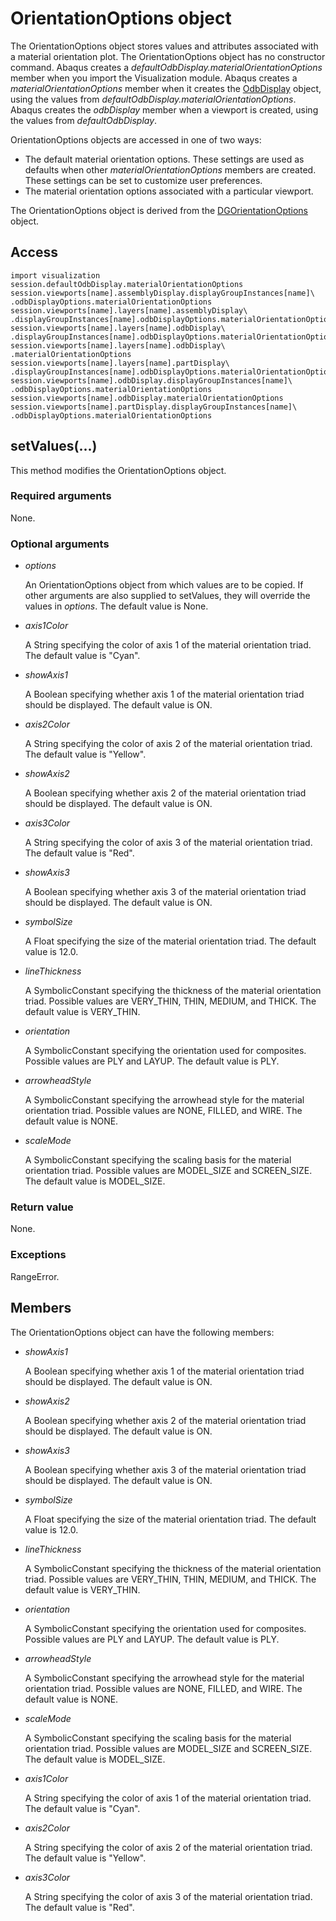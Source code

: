 # OrientationOptions object

The OrientationOptions object stores values and attributes associated with a material orientation plot. The OrientationOptions object has no constructor command. Abaqus creates a *defaultOdbDisplay.materialOrientationOptions* member when you import the Visualization module. Abaqus creates a *materialOrientationOptions* member when it creates the [OdbDisplay](https://help.3ds.com/2022/english/DSSIMULIA_Established/SIMACAEKERRefMap/simaker-c-odbdisplaypyc.htm?ContextScope=all) object, using the values from *defaultOdbDisplay.materialOrientationOptions*. Abaqus creates the *odbDisplay* member when a viewport is created, using the values from *defaultOdbDisplay*.

OrientationOptions objects are accessed in one of two ways:

- The default material orientation options. These settings are used as defaults when other *materialOrientationOptions* members are created. These settings can be set to customize user preferences.
- The material orientation options associated with a particular viewport.

The OrientationOptions object is derived from the [DGOrientationOptions](https://help.3ds.com/2022/english/DSSIMULIA_Established/SIMACAEKERRefMap/simaker-c-dgorientationoptionspyc.htm?ContextScope=all) object.

## Access

```
import visualization
session.defaultOdbDisplay.materialOrientationOptions
session.viewports[name].assemblyDisplay.displayGroupInstances[name]\
.odbDisplayOptions.materialOrientationOptions
session.viewports[name].layers[name].assemblyDisplay\
.displayGroupInstances[name].odbDisplayOptions.materialOrientationOptions
session.viewports[name].layers[name].odbDisplay\
.displayGroupInstances[name].odbDisplayOptions.materialOrientationOptions
session.viewports[name].layers[name].odbDisplay\
.materialOrientationOptions
session.viewports[name].layers[name].partDisplay\
.displayGroupInstances[name].odbDisplayOptions.materialOrientationOptions
session.viewports[name].odbDisplay.displayGroupInstances[name]\
.odbDisplayOptions.materialOrientationOptions
session.viewports[name].odbDisplay.materialOrientationOptions
session.viewports[name].partDisplay.displayGroupInstances[name]\
.odbDisplayOptions.materialOrientationOptions
```

## setValues(...)



This method modifies the OrientationOptions object.



### Required arguments

None.

### Optional arguments

- *options*

  An OrientationOptions object from which values are to be copied. If other arguments are also supplied to setValues, they will override the values in *options*. The default value is None.

- *axis1Color*

  A String specifying the color of axis 1 of the material orientation triad. The default value is "Cyan".

- *showAxis1*

  A Boolean specifying whether axis 1 of the material orientation triad should be displayed. The default value is ON.

- *axis2Color*

  A String specifying the color of axis 2 of the material orientation triad. The default value is "Yellow".

- *showAxis2*

  A Boolean specifying whether axis 2 of the material orientation triad should be displayed. The default value is ON.

- *axis3Color*

  A String specifying the color of axis 3 of the material orientation triad. The default value is "Red".

- *showAxis3*

  A Boolean specifying whether axis 3 of the material orientation triad should be displayed. The default value is ON.

- *symbolSize*

  A Float specifying the size of the material orientation triad. The default value is 12.0.

- *lineThickness*

  A SymbolicConstant specifying the thickness of the material orientation triad. Possible values are VERY_THIN, THIN, MEDIUM, and THICK. The default value is VERY_THIN.

- *orientation*

  A SymbolicConstant specifying the orientation used for composites. Possible values are PLY and LAYUP. The default value is PLY.

- *arrowheadStyle*

  A SymbolicConstant specifying the arrowhead style for the material orientation triad. Possible values are NONE, FILLED, and WIRE. The default value is NONE.

- *scaleMode*

  A SymbolicConstant specifying the scaling basis for the material orientation triad. Possible values are MODEL_SIZE and SCREEN_SIZE. The default value is MODEL_SIZE.

### Return value

None.

### Exceptions

RangeError.



## Members

The OrientationOptions object can have the following members:

- *showAxis1*

  A Boolean specifying whether axis 1 of the material orientation triad should be displayed. The default value is ON.

- *showAxis2*

  A Boolean specifying whether axis 2 of the material orientation triad should be displayed. The default value is ON.

- *showAxis3*

  A Boolean specifying whether axis 3 of the material orientation triad should be displayed. The default value is ON.

- *symbolSize*

  A Float specifying the size of the material orientation triad. The default value is 12.0.

- *lineThickness*

  A SymbolicConstant specifying the thickness of the material orientation triad. Possible values are VERY_THIN, THIN, MEDIUM, and THICK. The default value is VERY_THIN.

- *orientation*

  A SymbolicConstant specifying the orientation used for composites. Possible values are PLY and LAYUP. The default value is PLY.

- *arrowheadStyle*

  A SymbolicConstant specifying the arrowhead style for the material orientation triad. Possible values are NONE, FILLED, and WIRE. The default value is NONE.

- *scaleMode*

  A SymbolicConstant specifying the scaling basis for the material orientation triad. Possible values are MODEL_SIZE and SCREEN_SIZE. The default value is MODEL_SIZE.

- *axis1Color*

  A String specifying the color of axis 1 of the material orientation triad. The default value is "Cyan".

- *axis2Color*

  A String specifying the color of axis 2 of the material orientation triad. The default value is "Yellow".

- *axis3Color*

  A String specifying the color of axis 3 of the material orientation triad. The default value is "Red".